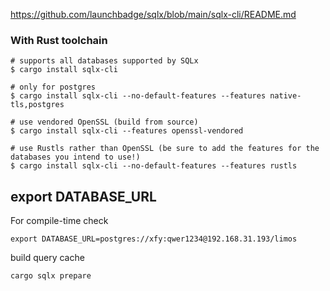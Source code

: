 https://github.com/launchbadge/sqlx/blob/main/sqlx-cli/README.md

### With Rust toolchain

```shell
# supports all databases supported by SQLx
$ cargo install sqlx-cli

# only for postgres
$ cargo install sqlx-cli --no-default-features --features native-tls,postgres

# use vendored OpenSSL (build from source)
$ cargo install sqlx-cli --features openssl-vendored

# use Rustls rather than OpenSSL (be sure to add the features for the databases you intend to use!)
$ cargo install sqlx-cli --no-default-features --features rustls
```

## export DATABASE_URL

For compile-time check

```shell
export DATABASE_URL=postgres://xfy:qwer1234@192.168.31.193/limos
```

build query cache

```shell
cargo sqlx prepare
```